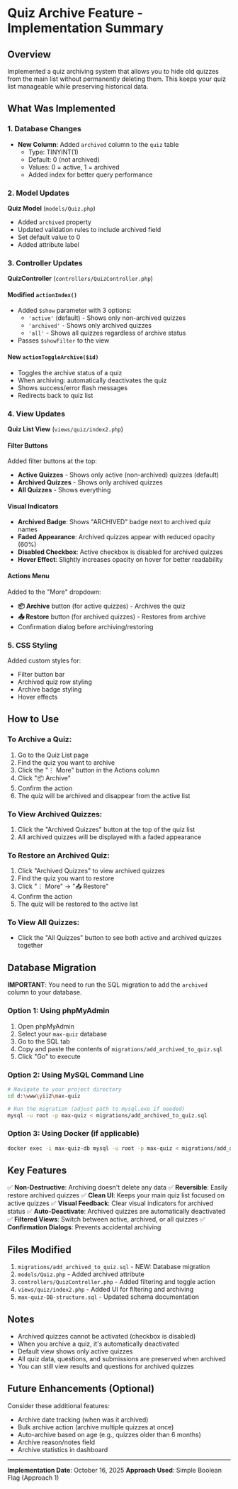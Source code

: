 # Quiz Archive Feature - Implementation Summary

## Overview
Implemented a quiz archiving system that allows you to hide old quizzes from the main list without permanently deleting them. This keeps your quiz list manageable while preserving historical data.

## What Was Implemented

### 1. Database Changes
- **New Column**: Added `archived` column to the `quiz` table
  - Type: TINYINT(1) 
  - Default: 0 (not archived)
  - Values: 0 = active, 1 = archived
  - Added index for better query performance

### 2. Model Updates
**Quiz Model** (`models/Quiz.php`)
- Added `archived` property
- Updated validation rules to include archived field
- Set default value to 0
- Added attribute label

### 3. Controller Updates
**QuizController** (`controllers/QuizController.php`)

#### Modified `actionIndex()`
- Added `$show` parameter with 3 options:
  - `'active'` (default) - Shows only non-archived quizzes
  - `'archived'` - Shows only archived quizzes
  - `'all'` - Shows all quizzes regardless of archive status
- Passes `$showFilter` to the view

#### New `actionToggleArchive($id)`
- Toggles the archive status of a quiz
- When archiving: automatically deactivates the quiz
- Shows success/error flash messages
- Redirects back to quiz list

### 4. View Updates
**Quiz List View** (`views/quiz/index2.php`)

#### Filter Buttons
Added filter buttons at the top:
- **Active Quizzes** - Shows only active (non-archived) quizzes (default)
- **Archived Quizzes** - Shows only archived quizzes
- **All Quizzes** - Shows everything

#### Visual Indicators
- **Archived Badge**: Shows "ARCHIVED" badge next to archived quiz names
- **Faded Appearance**: Archived quizzes appear with reduced opacity (60%)
- **Disabled Checkbox**: Active checkbox is disabled for archived quizzes
- **Hover Effect**: Slightly increases opacity on hover for better readability

#### Actions Menu
Added to the "More" dropdown:
- **📦 Archive** button (for active quizzes) - Archives the quiz
- **📤 Restore** button (for archived quizzes) - Restores from archive
- Confirmation dialog before archiving/restoring

### 5. CSS Styling
Added custom styles for:
- Filter button bar
- Archived quiz row styling
- Archive badge styling
- Hover effects

## How to Use

### To Archive a Quiz:
1. Go to the Quiz List page
2. Find the quiz you want to archive
3. Click the "⋮ More" button in the Actions column
4. Click "📦 Archive"
5. Confirm the action
6. The quiz will be archived and disappear from the active list

### To View Archived Quizzes:
1. Click the "Archived Quizzes" button at the top of the quiz list
2. All archived quizzes will be displayed with a faded appearance

### To Restore an Archived Quiz:
1. Click "Archived Quizzes" to view archived quizzes
2. Find the quiz you want to restore
3. Click "⋮ More" → "📤 Restore"
4. Confirm the action
5. The quiz will be restored to the active list

### To View All Quizzes:
- Click the "All Quizzes" button to see both active and archived quizzes together

## Database Migration

**IMPORTANT**: You need to run the SQL migration to add the `archived` column to your database.

### Option 1: Using phpMyAdmin
1. Open phpMyAdmin
2. Select your `max-quiz` database
3. Go to the SQL tab
4. Copy and paste the contents of `migrations/add_archived_to_quiz.sql`
5. Click "Go" to execute

### Option 2: Using MySQL Command Line
```bash
# Navigate to your project directory
cd d:\www\yii2\max-quiz

# Run the migration (adjust path to mysql.exe if needed)
mysql -u root -p max-quiz < migrations/add_archived_to_quiz.sql
```

### Option 3: Using Docker (if applicable)
```bash
docker exec -i max-quiz-db mysql -u root -p max-quiz < migrations/add_archived_to_quiz.sql
```

## Key Features

✅ **Non-Destructive**: Archiving doesn't delete any data
✅ **Reversible**: Easily restore archived quizzes
✅ **Clean UI**: Keeps your main quiz list focused on active quizzes
✅ **Visual Feedback**: Clear visual indicators for archived status
✅ **Auto-Deactivate**: Archived quizzes are automatically deactivated
✅ **Filtered Views**: Switch between active, archived, or all quizzes
✅ **Confirmation Dialogs**: Prevents accidental archiving

## Files Modified

1. `migrations/add_archived_to_quiz.sql` - NEW: Database migration
2. `models/Quiz.php` - Added archived attribute
3. `controllers/QuizController.php` - Added filtering and toggle action
4. `views/quiz/index2.php` - Added UI for filtering and archiving
5. `max-quiz-DB-structure.sql` - Updated schema documentation

## Notes

- Archived quizzes cannot be activated (checkbox is disabled)
- When you archive a quiz, it's automatically deactivated
- Default view shows only active quizzes
- All quiz data, questions, and submissions are preserved when archived
- You can still view results and questions for archived quizzes

## Future Enhancements (Optional)

Consider these additional features:
- Archive date tracking (when was it archived)
- Bulk archive action (archive multiple quizzes at once)
- Auto-archive based on age (e.g., quizzes older than 6 months)
- Archive reason/notes field
- Archive statistics in dashboard

---
**Implementation Date**: October 16, 2025
**Approach Used**: Simple Boolean Flag (Approach 1)

